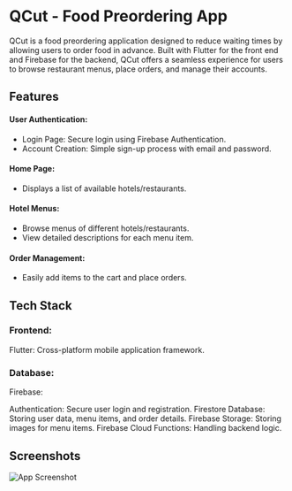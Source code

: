 

# QCut - Food Preordering App
QCut is a food preordering application designed to reduce waiting times by allowing users to order food in advance. Built with Flutter for the front end and Firebase for the backend, QCut offers a seamless experience for users to browse restaurant menus, place orders, and manage their accounts.


## Features

#### User Authentication:

- Login Page: Secure login using Firebase Authentication.
- Account Creation: Simple sign-up process with email and password.
#### Home Page:

- Displays a list of available hotels/restaurants.

#### Hotel Menus:

- Browse menus of different hotels/restaurants.
- View detailed descriptions for each menu item.

#### Order Management:

- Easily add items to the cart and place orders.
## Tech Stack
### Frontend:

Flutter: Cross-platform mobile application framework.

### Database:

Firebase:

Authentication: Secure user login and registration.
Firestore Database: Storing user data, menu items, and order details.
Firebase Storage: Storing images for menu items.
Firebase Cloud Functions: Handling backend logic.
## Screenshots

![App Screenshot](https://via.placeholder.com/468x300?text=App+Screenshot+Here)

